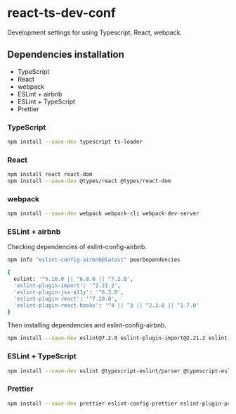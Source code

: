 # react-ts-dev-conf

Development settings for using Typescript, React, webpack.

## Dependencies installation

- TypeScript
- React
- webpack
- ESLint + airbnb
- ESLint + TypeScript
- Prettier

### TypeScript

```sh
npm install --save-dev typescript ts-loader
```

### React

```sh
npm install react react-dom
npm install --save-dev @types/react @types/react-dom
```

### webpack

```sh
npm install --save-dev webpack webpack-cli webpack-dev-server
```

### ESLint + airbnb

Checking dependencies of eslint-config-airbnb.

```sh
npm info "eslint-config-airbnb@latest" peerDependencies

{
  eslint: '^5.16.0 || ^6.8.0 || ^7.2.0',
  'eslint-plugin-import': '^2.21.2',
  'eslint-plugin-jsx-a11y': '^6.3.0',
  'eslint-plugin-react': '^7.20.0',
  'eslint-plugin-react-hooks': '^4 || ^3 || ^2.3.0 || ^1.7.0'
}
```

Then installing dependencies and eslint-config-airbnb.

```sh
npm install --save-dev eslint@7.2.0 eslint-plugin-import@2.21.2 eslint-plugin-jsx-a11y@6.3.0 eslint-plugin-react@7.20.0 eslint-plugin-react-hooks@4 eslint-config-airbnb
```

### ESLint + TypeScript

```sh
npm install --save-dev eslint @typescript-eslint/parser @typescript-eslint/eslint-plugin @typescript-eslint/typescript-estree
```

### Prettier

```sh
npm install --save-dev prettier eslint-config-prettier eslint-plugin-prettier
```
